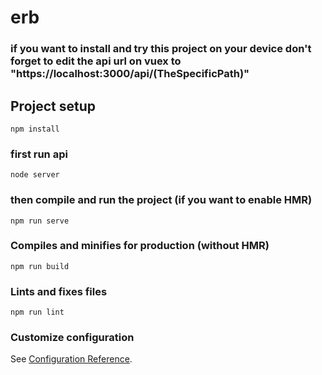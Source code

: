 # erb
### if you want to install and try this project on your device don't forget to edit the api url on vuex to "https://localhost:3000/api/(TheSpecificPath)" ###
## Project setup
```
npm install
```
### first run api 
```
node server
```
### then compile and run the project (if you want to enable HMR)
```
npm run serve
```

### Compiles and minifies for production (without HMR)
```
npm run build
```

### Lints and fixes files
```
npm run lint
```

### Customize configuration
See [Configuration Reference](https://cli.vuejs.org/config/).
